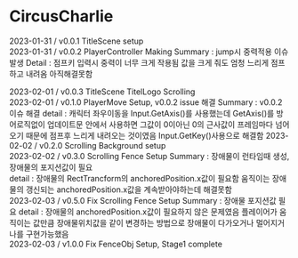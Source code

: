 # CircusCharlie

2023-01-31 / v0.0.1 TitleScene setup    
2023-01-31 / v0.0.2 PlayerController Making
            Summary : jump시 중력적용 이슈발생
            Detail : 점프키 입력시 중력이 너무 크게 작용됨 값을 크게 줘도 엄청 느리게 점프하고 내려옴
            아직해결못함

2023-02-01 / v0.0.3 TitleScene TitelLogo Scrolling     
2023-02-01 / v0.1.0 PlayerMove Setup, v0.0.2 issue 해결
            Summary : v0.0.2 이슈 해결
            detail : 캐릭터 좌우이동을 Input.GetAxis()를 사용했는데
                    GetAxis()를 방어로직없이 업데이트문 안에서 사용하면
                    그값이 0이아닌 0의 근사값이 프레임마다 넘어오기 때문에
                    점프후 느리게 내려오는 것이였음
                    Input.GetKey()사용으로 해결함
2023-02-02 / v0.2.0 Scrolling Background setup    
2023-02-02 / v0.3.0 Scrolling Fence Setup
                Summary : 장애물이 런타임때 생성, 장애물의 포지션값이 필요     
                detail : 장애물의 RectTrancform의 anchoredPosition.x값이 필요함
                        움직이는 장애물의 갱신되는 anchoredPosition.x값을 계속받아야하는데 해결못함    
2023-02-03 / v0.5.0 Fix Scrolling Fence Setup
                Summary : 장애물 포지션값 필요
                detail : 장애물의 anchoredPosition.x값이 필요하지 않은 문제였음
                         플레이어가 움직이는 값만큼 장애물위치값을 같이 변경하는 방법으로
                         장애물이 다가오거나 멀어지거나를 구현가능했음     
2023-02-03 / v1.0.0 Fix FenceObj Setup, Stage1 complete
                        